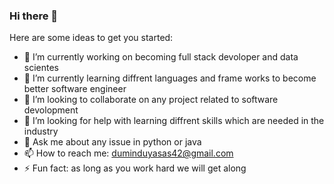 ### Hi there 👋



Here are some ideas to get you started:

- 🔭 I’m currently working on becoming full stack devoloper and data scientes
- 🌱 I’m currently learning diffrent languages and frame works to become better software engineer
- 👯 I’m looking to collaborate on any project related to software devolopment
- 🤔 I’m looking for help with learning diffrent skills which are needed in the industry
- 💬 Ask me about any issue in python or java
- 📫 How to reach me: duminduyasas42@gmail.com
- ⚡ Fun fact: as long as you work hard we will get along

<!--
**duminduyasas42/duminduyasas42** is a ✨ _special_ ✨ repository because its `README.md` (this file) appears on your GitHub profile.-->
